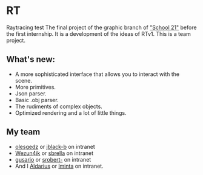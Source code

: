 # RT
Raytracing test
The final project of the graphic branch of ["School 21"](https://21-school.ru/) before the first internship. It is a development of the ideas of RTv1. This is a team project.

## What's new:

* A more sophisticated interface that allows you to interact with the scene.
* More primitives.
* Json parser.
* Basic .obj parser.
* The rudiments of complex objects.
* Optimized rendering and a lot of little things.

## My team
* [olesgedz](https://github.com/olesgedz) or [jblack-b](https://profile.intra.42.fr/users/jblack-b) on intranet
* [Wezun4ik](https://github.com/Wezun4ik) or [sbrella](https://profile.intra.42.fr/users/sbrella) on intranet
* [gusario](https://github.com/gusario) or [srobert-](https://profile.intra.42.fr/users/srobert-) on intranet
* And I [Aldarius](https://github.com/Aldarius) or [lminta](https://profile.intra.42.fr/users/lminta) on intranet.
